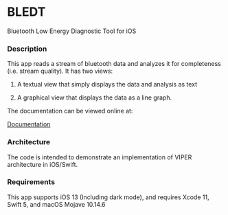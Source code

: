 # BLEDT #

Bluetooth Low Energy Diagnostic Tool for iOS

### Description ###

This app reads a stream of bluetooth data and analyzes it for completeness (i.e. stream quality). It has two views: 

1. A textual view that simply displays the data and analysis as text

2. A graphical view that displays the data as a line graph.

The documentation can be viewed online at:

[Documentation](https://linguri.com/bledt/docs/)

### Architecture ###

The code is intended to demonstrate an implementation of VIPER architecture in iOS/Swift.

### Requirements ###

This app supports iOS 13 (Including dark mode), and requires Xcode 11, Swift 5, and macOS Mojave 10.14.6
